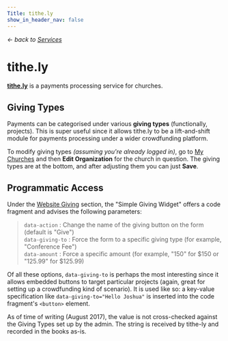 ```yaml
---
Title: tithe.ly
show_in_header_nav: false
---
```


*&larr; back to [Services](%base_url%/?services)*

# tithe.ly

**[tithe.ly](https://tithe.ly/)** is a payments processing service for churches.

## Giving Types

Payments can be categorised under various **giving types** (functionally, projects). This is super useful since it allows tithe.ly to be a lift-and-shift module for payments processing under a wider crowdfunding platform.

To modify giving types *(assuming you're already logged in)*, go to [My Churches](https://tithe.ly/my-churches) and then **Edit Organization** for the church in question. The giving types are at the bottom, and after adjusting them you can just **Save**.

## Programmatic Access

Under the [Website Giving](https://tithe.ly/website-widget) section, the "Simple Giving Widget" offers a code fragment and advises the following parameters:

> `data-action` : Change the name of the giving button on the form (default is "Give") <br />
> `data-giving-to` : Force the form to a specific giving type (for example, "Conference Fee") <br />
> `data-amount` : Force a specific amount (for example, "150" for $150 or "125.99" for $125.99)

Of all these options, `data-giving-to` is perhaps the most interesting since it allows embedded buttons to target particular projects (again, great for setting up a crowdfunding kind of scenario). It is used like so: a key-value specification like `data-giving-to="Hello Joshua"` is inserted into the code fragment's `<button>` element.

As of time of writing (August 2017), the value is not cross-checked against the Giving Types set up by the admin. The string is received by tithe-ly and recorded in the books as-is.